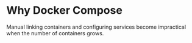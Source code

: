 # Why Docker Compose 

Manual linking containers and configuring services become impractical when the number of containers grows.